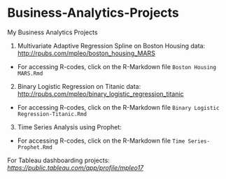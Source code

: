 # Business-Analytics-Projects
My Business Analytics Projects

1. Multivariate Adaptive Regression Spline on Boston Housing data: http://rpubs.com/mpleo/boston_housing_MARS

+ For accessing R-codes, click on the R-Markdown file `Boston Housing MARS.Rmd`

2. Binary Logistic Regression on Titanic data: http://rpubs.com/mpleo/binary_logistic_regression_titanic

+ For accessing R-codes, click on the R-Markdown file `Binary Logistic Regression-Titanic.Rmd`

3. Time Series Analysis using Prophet: 

+ For accessing R-codes, click on the R-Markdown file `Time Series-Prophet.Rmd`

For Tableau dashboarding projects: *https://public.tableau.com/app/profile/mpleo17* 
